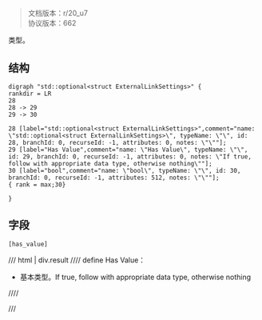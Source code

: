 # <!-- md:samp std::optional&lt;struct ExternalLinkSettings&gt; -->

> 文档版本：r/20_u7<br/>协议版本：662

<!-- md:samp std::optional&lt;struct ExternalLinkSettings&gt; -->类型。

## 结构

```viz
digraph "std::optional<struct ExternalLinkSettings>" {
rankdir = LR
28
28 -> 29
29 -> 30

28 [label="std::optional<struct ExternalLinkSettings>",comment="name: \"std::optional<struct ExternalLinkSettings>\", typeName: \"\", id: 28, branchId: 0, recurseId: -1, attributes: 0, notes: \"\""];
29 [label="Has Value",comment="name: \"Has Value\", typeName: \"\", id: 29, branchId: 0, recurseId: -1, attributes: 0, notes: \"If true, follow with appropriate data type, otherwise nothing\""];
30 [label="bool",comment="name: \"bool\", typeName: \"\", id: 30, branchId: 0, recurseId: -1, attributes: 512, notes: \"\""];
{ rank = max;30}

}

```

## 字段

```title='std::optional&lt;struct ExternalLinkSettings&gt;'
[has_value]
```

/// html | div.result
//// define
Has Value：<!-- md:samp bool -->

- 基本类型。If true, follow with appropriate data type, otherwise nothing


////

///

